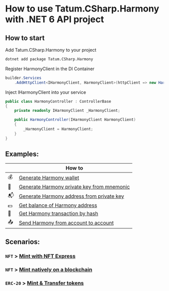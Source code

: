 # How to use Tatum.CSharp.Harmony with .NET 6 API project

## How to start

Add Tatum.CSharp.Harmony to your project

```bash
dotnet add package Tatum.CSharp.Harmony
```

Register HarmonyClient in the DI Container

```csharp
builder.Services
    .AddHttpClient<IHarmonyClient, HarmonyClient>(httpClient => new HarmonyClient(httpClient, apiKey));
```

Inject IHarmonyClient into your service

```csharp
public class HarmonyController : ControllerBase
{
    private readonly IHarmonyClient _HarmonyClient;

    public HarmonyController(IHarmonyClient HarmonyClient)
    {
        _HarmonyClient = HarmonyClient;
    }
}
```
## Examples:

|    | How to                                                                                                                                                                            |
|---|-----------------------------------------------------------------------------------------------------------------------------------------------------------------------------------|
|:moneybag:| [Generate Harmony wallet](https://github.com/tatumio/tatum-csharp/blob/master/Tatum.CSharp.Demo/ExampleServices/Harmony/GenerateWalletExampleService.cs)                        |
|:key:| [Generate Harmony private key from mnemonic](https://github.com/tatumio/tatum-csharp/blob/master/Tatum.CSharp.Demo/ExampleServices/Harmony/GeneratePrivateKeyExampleService.cs) |
|:mailbox_with_mail:| [Generate Harmony address from private key](https://github.com/tatumio/tatum-csharp/blob/master/Tatum.CSharp.Demo/ExampleServices/Harmony/GenerateAddressExampleService.cs) |
|:dollar:| [Get balance of Harmony address](https://github.com/tatumio/tatum-csharp/blob/master/Tatum.CSharp.Demo/ExampleServices/Harmony/GetBalanceExampleService.cs)                |
|:scroll:| [Get Harmony transaction by hash](https://github.com/tatumio/tatum-csharp/blob/master/Tatum.CSharp.Demo/ExampleServices/Harmony/GetTransactionExampleService.cs)           |
|:outbox_tray:| [Send Harmony from account to account](https://github.com/tatumio/tatum-csharp/blob/master/Tatum.CSharp.Demo/ExampleServices/Harmony/BlockchainTransferExampleService.cs)  |


## Scenarios:

### `NFT` > [**Mint** with NFT Express](https://github.com/tatumio/tatum-csharp/blob/master/Harmony/Tatum.CSharp.Harmony.Tests.Integration/Scenarios/MintNftBasic.cs)

### `NFT` > [**Mint** natively on a blockchain](https://github.com/tatumio/tatum-csharp/blob/master/Harmony/Tatum.CSharp.Harmony.Tests.Integration/Scenarios/MintNftNative.cs)

### `ERC-20` > [**Mint & Transfer** tokens](https://github.com/tatumio/tatum-csharp/blob/master/Harmony/Tatum.CSharp.Harmony.Tests.Integration/Scenarios/MintErc20AndTransfer.cs)